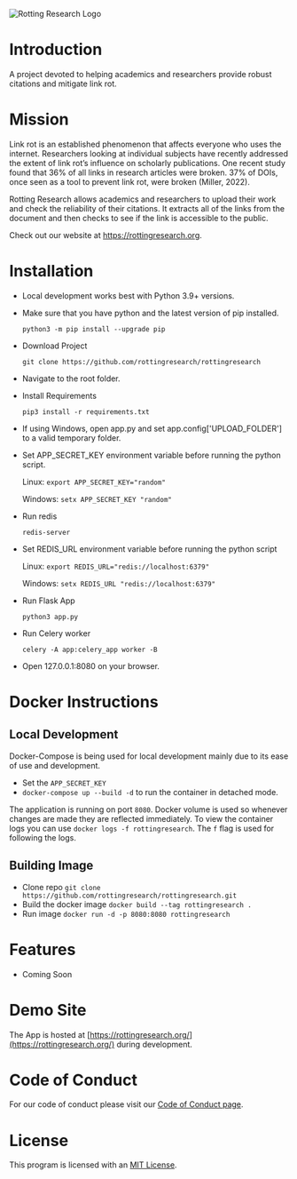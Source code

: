 ![Rotting Research Logo](https://github.com/marshalmiller/rottingresearch/blob/a898614a4e933064a36478be259aee29b9f188fa/branding/project-banner/red/rottingresearch-github-project-banner-red.png)

# Introduction

A project devoted to helping academics and researchers provide robust citations and mitigate link rot.

# Mission

Link rot is an established phenomenon that affects everyone who uses the internet. Researchers looking at individual subjects have recently addressed the extent of link rot’s influence on scholarly publications. One recent study found that 36% of all links in research articles were broken. 37% of DOIs, once seen as a tool to prevent link rot, were broken (Miller, 2022).

Rotting Research allows academics and researchers to upload their work and check the reliability of their citations. It extracts all of the links from the document and then checks to see if the link is accessible to the public.

Check out our website at https://rottingresearch.org.

# Installation

- Local development works best with Python 3.9+ versions.

- Make sure that you have python and the latest version of pip installed.

  `python3 -m pip install --upgrade pip`

- Download Project

  `git clone https://github.com/rottingresearch/rottingresearch`

- Navigate to the root folder.

- Install Requirements

  `pip3 install -r requirements.txt`

- If using Windows, open app.py and set app.config['UPLOAD_FOLDER'] to a valid temporary folder.
- Set APP_SECRET_KEY environment variable before running the python script.

  Linux: `export APP_SECRET_KEY="random"`

  Windows: `setx APP_SECRET_KEY "random"`

- Run redis

  `redis-server`

- Set REDIS_URL environment variable before running the python script

  Linux: `export REDIS_URL="redis://localhost:6379"`

  Windows: `setx REDIS_URL "redis://localhost:6379"`

- Run Flask App

  `python3 app.py`

- Run Celery worker

  `celery -A app:celery_app worker -B`

- Open 127.0.0.1:8080 on your browser.

# Docker Instructions

## Local Development

Docker-Compose is being used for local development mainly due to its ease of use and development.

- Set the `APP_SECRET_KEY`
- `docker-compose up --build -d` to run the container in detached mode.

The application is running on port `8080`. Docker volume is used so whenever changes are made they are reflected immediately. To view the container logs you can use `docker logs -f rottingresearch`. The `f` flag is used for following the logs.

## Building Image

- Clone repo `git clone https://github.com/rottingresearch/rottingresearch.git`
- Build the docker image `docker build --tag rottingresearch .`
- Run image `docker run -d -p 8080:8080 rottingresearch`

# Features

- Coming Soon

# Demo Site

The App is hosted at [https://rottingresearch.org/](https://rottingresearch.org/) during development.

# Code of Conduct

For our code of conduct please visit our [Code of Conduct page](https://github.com/rottingresearch/rottingresearch/blob/main/code_of_conduct.md).

# License

This program is licensed with an [MIT License](https://github.com/rottingresearch/linkrot/blob/main/LICENSE).
